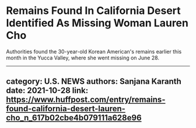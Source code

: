 # Remains Found In California Desert Identified As Missing Woman Lauren Cho

Authorities found the 30-year-old Korean American's remains earlier this month in the Yucca Valley, where she went missing on June 28.

---
category: U.S. NEWS
authors: Sanjana Karanth
date: 2021-10-28
link: https://www.huffpost.com/entry/remains-found-california-desert-lauren-cho_n_617b02cbe4b079111a628e96
---
